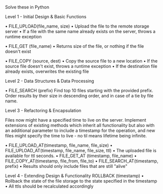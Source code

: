Solve these in Python

Level 1 - Initial Design & Basic Functions 

• FILE_UPLOAD(file_name, size) 
• Upload the file to the remote storage server 
• If a file with the same name already exists on the server, throws a runtime exception 

• FILE_GET (file_name) 
• Returns size of the file, or nothing if the file doesn't exist 

• FILE_COPY (source, dest) 
• Copy the source file to a new location 
• If the source file doesn't exist, throws a runtime exception 
• If the destination file already exists, overwrites the existing file

Level 2 - Data Structures & Data Processing 

• FILE_SEARCH (prefix) 
Find top 10 files starting with the provided prefix. Order results by their size in descending order, and in case of a tie by file name.

Level 3 - Refactoring & Encapsulation 

Files now might have a specified time to live on the server. 
Implement extensions of existing methods which inherit all functionality but also with an additional parameter to include a timestamp for the operation, and new files might specify the time to live - no til means lifetime being infinite. 

• FILE_UPLOAD_AT(timestamp, file_name, file_size) 
• FILE_UPLOAD_AT(timestamp, file_name, file_size, ttl) 
    • The uploaded file is available for ttl seconds. 
• FILE_GET_AT (timestamp, file_name) 
• FILE_COPY_AT(timestamp, file_from, file_to) 
• FILE_SEARCH_AT(timestamp, prefix) 
• Results should only include files that are still "alive" 

Level 4 - Extending Design & Functionality ROLLBACK (timestamp) 
• Rollback the state of the file storage to the state specified in the timestamp 
• All ttls should be recalculated accordingly
